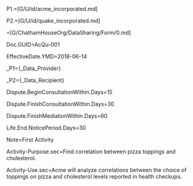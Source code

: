P1.=[G/U/id/acme_incorporated.md]

P2.=[G/U/id/quake_incorporated.md]

=[G/ChathamHouseOrg/DataSharing/Form/0.md]

Doc.GUID=AcQu-001

EffectiveDate.YMD=2018-06-14

_P1={_Data_Provider}

_P2={_Data_Recipient}

Dispute.BeginConsultationWithin.Days=15

Dispute.FinishConsultationWithin.Days=30

Dispute.FinishMediationWithin.Days=60

Life.End.NoticePeriod.Days=30

Note=First Activity

Activity-Purpose.sec=Find correlation between pizza toppings and cholesterol.  

Activity-Use.sec=Acme will analyze correlations between the choice of toppings on pizza and cholesterol levels reported in health checkups.